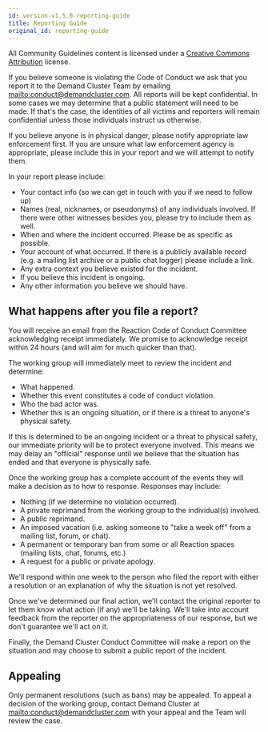 ```yaml
---
id: version-v1.5.0-reporting-guide
title: Reporting Guide
original_id: reporting-guide
---
```

    
All Community Guidelines content is licensed under a [Creative Commons Attribution](https://creativecommons.org/licenses/by/3.0/) license.

If you believe someone is violating the Code of Conduct we ask that you report it to the Demand Cluster Team by emailing <mailto:conduct@demandcluster.com>. All reports will be kept confidential. In some cases we may determine that a public statement will need to be made. If that's the case, the identities of all victims and reporters will remain confidential unless those individuals instruct us otherwise.

If you believe anyone is in physical danger, please notify appropriate law enforcement first. If you are unsure what law enforcement agency is appropriate, please include this in your report and we will attempt to notify them.

In your report please include:

-   Your contact info (so we can get in touch with you if we need to follow up)
-   Names (real, nicknames, or pseudonyms) of any individuals involved. If there were other witnesses besides you, please try to include them as well.
-   When and where the incident occurred. Please be as specific as possible.
-   Your account of what occurred. If there is a publicly available record (e.g. a mailing list archive or a public chat logger) please include a link.
-   Any extra context you believe existed for the incident.
-   If you believe this incident is ongoing.
-   Any other information you believe we should have.

## What happens after you file a report?

You will receive an email from the Reaction Code of Conduct Committee acknowledging receipt immediately. We promise to acknowledge receipt within 24 hours (and will aim for much quicker than that).

The working group will immediately meet to review the incident and determine:

-   What happened.
-   Whether this event constitutes a code of conduct violation.
-   Who the bad actor was.
-   Whether this is an ongoing situation, or if there is a threat to anyone's physical safety.

If this is determined to be an ongoing incident or a threat to physical safety, our immediate priority will be to protect everyone involved. This means we may delay an "official" response until we believe that the situation has ended and that everyone is physically safe.

Once the working group has a complete account of the events they will make a decision as to how to response. Responses may include:

-   Nothing (if we determine no violation occurred).
-   A private reprimand from the working group to the individual(s) involved.
-   A public reprimand.
-   An imposed vacation (i.e. asking someone to "take a week off" from a mailing list, forum, or chat).
-   A permanent or temporary ban from some or all Reaction spaces (mailing lists, chat, forums, etc.)
-   A request for a public or private apology.

We'll respond within one week to the person who filed the report with either a resolution or an explanation of why the situation is not yet resolved.

Once we've determined our final action, we'll contact the original reporter to let them know what action (if any) we'll be taking. We'll take into account feedback from the reporter on the appropriateness of our response, but we don't guarantee we'll act on it.

Finally, the Demand Cluster Conduct Committee will make a report on the situation and may choose to submit a public report of the incident.

## Appealing

Only permanent resolutions (such as bans) may be appealed. To appeal a decision of the working group, contact Demand Cluster at <mailto:conduct@demandcluster.com> with your appeal and the Team will review the case.
